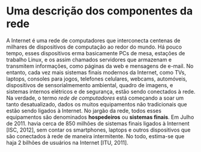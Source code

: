 # Uma descrição dos componentes da rede

A Internet é uma rede de computadores que interconecta centenas de milhares de dispositivos de computação ao redor do mundo. Há pouco tempo, esses dispositivos erma basicamente PCs de mesa, estações de trabalho Linux, e os assim chamados servidores que armazenam e transmitem informações, como páginas da web e mensagens de e-mail. No entanto, cada vez mais sistemas finais modernos da Internet, como TVs, laptops, consoles para jogos, telefones celulares, webcams, automóveis, dispositivos de sensorialmemento ambiental, quadro de imagens, e sistemas internos elétricos e de segurança, estão sendo conectados à rede. Na verdade, o termo *rede de computadores* está começando a soar um tanto desatualizado, dados os muitos equipamentos não tradicionais que estão sendo ligados à Internet. No jargão da rede, todos esses equipamentos são denominados **hospedeiros** ou **sistemas finais**. Em Julho de 2011. havia cerca de 850 milhões de sistemas finais ligados à Internent [ISC, 2012], sem contar os smartphones, laptops e outros dispositivos que são conectados à rede de maneira intermitente. No todo, estima-se que haja 2 bilhões de usuários na Internet [ITU, 2011].